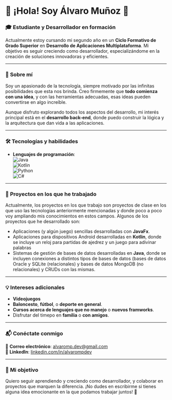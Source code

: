 # 👋 ¡Hola! Soy **Álvaro Muñoz** 🚀  

### 🎓 **Estudiante y Desarrollador en formación**  
Actualmente estoy cursando mi segundo año en un **Ciclo Formativo de Grado Superior** en **Desarrollo de Aplicaciones Multiplataforma**. Mi objetivo es seguir creciendo como desarrollador, especializándome en la creación de soluciones innovadoras y eficientes.

---

### 🌟 **Sobre mí**  
Soy un apasionado de la tecnología, siempre motivado por las infinitas posibilidades que esta nos brinda. Creo firmemente que **todo comienza con una idea**, y con las herramientas adecuadas, esas ideas pueden convertirse en algo increíble.  

Aunque disfruto explorando todos los aspectos del desarrollo, mi interés principal está en el **desarrollo back-end**, donde puedo construir la lógica y la arquitectura que dan vida a las aplicaciones.  

---

### 🛠️ **Tecnologías y habilidades**  
- **Lenguajes de programación**:  
  ![Java](https://img.shields.io/badge/-Java-007396?logo=java&logoColor=white)  
  ![Kotlin](https://img.shields.io/badge/-Kotlin-0095D5?logo=kotlin&logoColor=white)  
  ![Python](https://img.shields.io/badge/-Python-3776AB?logo=python&logoColor=white)  
  ![C#](https://img.shields.io/badge/-C%23-239120?logo=csharp&logoColor=white)  

<!--
- **Herramientas y frameworks**:  
  ![Spring](https://img.shields.io/badge/-Spring-6DB33F?logo=spring&logoColor=white)  
  ![Git](https://img.shields.io/badge/-Git-F05032?logo=git&logoColor=white)  
  ![Docker](https://img.shields.io/badge/-Docker-2496ED?logo=docker&logoColor=white)  

- **Bases de datos**:  
  ![MySQL](https://img.shields.io/badge/-MySQL-4479A1?logo=mysql&logoColor=white)  
  ![PostgreSQL](https://img.shields.io/badge/-PostgreSQL-336791?logo=postgresql&logoColor=white) -->

---

### 🚀 **Proyectos en los que he trabajado**  
Actualmente, los proyectos en los que trabajo son proyectos de clase en los que uso las tecnologías anteriormente mencionadas y donde poco a poco voy ampliando mis conocimientos en estos campos. Algunos de los proyectos que he desarrollado son:
- Aplicaciones (y algún juego) sencillas desarrolladas con **JavaFx**.
- Aplicaciones para dispositivos Android desarrolladas en **Kotlin**, donde se incluye un reloj para partidas de ajedrez y un juego para adivinar palabras
- Sistemas de gestión de bases de datos desarrolladas en **Java**, donde se incluyen conexiones a distintos tipos de bases de datos (bases de datos Oracle y SQLite (relacionales) y bases de datos MongoDB (no relacionales) y CRUDs con las mismas.

---

### 💡 **Intereses adicionales**  
<!-- Cuando no estoy programando, me gusta explorar temas como:  -->
- **Videojuegos**
- **Baloncesto**, **fútbol**, o **deporte en general**.
- **Cursos acerca de lenguajes que no manejo** o **nuevos framworks**.
- Disfrutar del timepo en **familia** o **con amigos**.
<!-- - **Inteligencia artificial** y **aprendizaje automático**.  
- **Arquitectura de software** y patrones de diseño.  
- Participar en **hackathons** y proyectos colaborativos. -->

---

### 📬 **Conéctate conmigo**  
📧 **Correo electrónico**: [alvaromp.dev@gmail.com](mailto:alvaromp.dev@gmail.com)  
🔗 **LinkedIn**: [linkedin.com/in/alvarompdev](https://www.linkedin.com/in/alvarompdev)  

---

### 🌟 **Mi objetivo**  
Quiero seguir aprendiendo y creciendo como desarrollador, y colaborar en proyectos que marquen la diferencia. ¡No dudes en escribirme si tienes alguna idea emocionante en la que podamos trabajar juntos! 🚀
